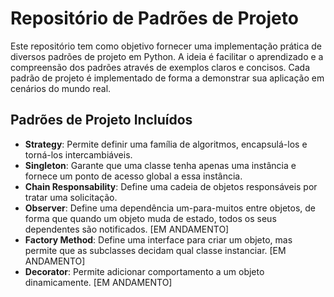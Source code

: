 # Repositório de Padrões de Projeto

Este repositório tem como objetivo fornecer uma implementação prática de diversos padrões de projeto em Python. A ideia é facilitar o aprendizado e a compreensão dos padrões através de exemplos claros e concisos. Cada padrão de projeto é implementado de forma a demonstrar sua aplicação em cenários do mundo real.

## Padrões de Projeto Incluídos

- **Strategy**: Permite definir uma família de algoritmos, encapsulá-los e torná-los intercambiáveis.
- **Singleton**: Garante que uma classe tenha apenas uma instância e fornece um ponto de acesso global a essa instância.
- **Chain Responsability**: Define uma cadeia de objetos responsáveis por tratar uma solicitação.
- **Observer**: Define uma dependência um-para-muitos entre objetos, de forma que quando um objeto muda de estado, todos os seus dependentes são notificados. [EM ANDAMENTO]
- **Factory Method**: Define uma interface para criar um objeto, mas permite que as subclasses decidam qual classe instanciar. [EM ANDAMENTO]
- **Decorator**: Permite adicionar comportamento a um objeto dinamicamente. [EM ANDAMENTO]
